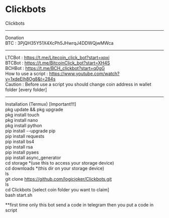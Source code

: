 # Clickbots
Clickbots
*****
Donation<br>
BTC : 3PjQH35Y51X4XcPh5JHwrqJ4DDWQjwMWca <br>
*****
LTCBot : https://t.me/Litecoin_click_bot?start=xpxi<br> 
BTCBot : https://t.me/BitcoinClick_bot?start=XH4S<br>
BCHBot : https://t.me/BCH_clickbot?start=q0gG<br>
How to use a script : https://www.youtube.com/watch?v=1xdeElh8Og8&t=284s<br>
Caution : Before use a script you should change coin address in wallet folder [every folder]<br>
*****
Installation (Termux) [Important!!!]<br>
pkg update && pkg upgrade<br>
pkg install touch<br>
pkg install nano<br>
pkg install python<br>
pip install --upgrade pip<br>
pip install requests<br> 
pip install bs4<br>
pip install rsa<br>
pip install pyaes<br>
pip install async_generator<br>
cd storage *(use this to access your storage device)<br>
cd downloads *(this dir on your storage device)<br>
ls<br>
git clone https://github.com/logicjoker/Clickbots.git<br>
ls<br>
cd Clickbots [select coin folder you want to claim]<br>
bash start.sh<br>

**first time only this bot send a code in telegram then you put a code in script 


